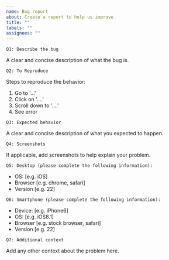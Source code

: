```yaml
---
name: Bug report
about: Create a report to help us improve
title: ""
labels: ""
assignees: ""
---
```


`Q1: Describe the bug`

A clear and concise description of what the bug is.

`Q2: To Reproduce`

Steps to reproduce the behavior:

1. Go to '...'
2. Click on '....'
3. Scroll down to '....'
4. See error

`Q3: Expected behavior`

A clear and concise description of what you expected to happen.

`Q4: Screenshots`

If applicable, add screenshots to help explain your problem.

`Q5: Desktop (please complete the following information):`

- OS: [e.g. iOS]
- Browser [e.g. chrome, safari]
- Version [e.g. 22]

`Q6: Smartphone (please complete the following information):`

- Device: [e.g. iPhone6]
- OS: [e.g. iOS8.1]
- Browser [e.g. stock browser, safari]
- Version [e.g. 22]

`Q7: Additional context`

Add any other context about the problem here.
